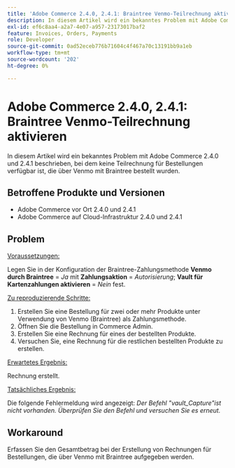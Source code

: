 ```yaml
---
title: 'Adobe Commerce 2.4.0, 2.4.1: Braintree Venmo-Teilrechnung aktivieren'
description: In diesem Artikel wird ein bekanntes Problem mit Adobe Commerce 2.4.0 und 2.4.1 beschrieben, bei dem keine Teilrechnung für Bestellungen verfügbar ist, die über Venmo mit Braintree bestellt wurden.
exl-id: ef6c8aa4-a2a7-4e07-a957-23173017baf2
feature: Invoices, Orders, Payments
role: Developer
source-git-commit: 0ad52eceb776b71604c4f467a70c13191bb9a1eb
workflow-type: tm+mt
source-wordcount: '202'
ht-degree: 0%

---
```


# Adobe Commerce 2.4.0, 2.4.1: Braintree Venmo-Teilrechnung aktivieren

In diesem Artikel wird ein bekanntes Problem mit Adobe Commerce 2.4.0 und 2.4.1 beschrieben, bei dem keine Teilrechnung für Bestellungen verfügbar ist, die über Venmo mit Braintree bestellt wurden.

## Betroffene Produkte und Versionen

* Adobe Commerce vor Ort 2.4.0 und 2.4.1
* Adobe Commerce auf Cloud-Infrastruktur 2.4.0 und 2.4.1

## Problem

<u>Voraussetzungen:</u>

Legen Sie in der Konfiguration der Braintree-Zahlungsmethode **Venmo durch Braintree** = *Ja* mit **Zahlungsaktion** = *Autorisierung*; **Vault für Kartenzahlungen aktivieren** = *Nein* fest.

<u>Zu reproduzierende Schritte:</u>

1. Erstellen Sie eine Bestellung für zwei oder mehr Produkte unter Verwendung von Venmo (Braintree) als Zahlungsmethode.
1. Öffnen Sie die Bestellung in Commerce Admin.
1. Erstellen Sie eine Rechnung für eines der bestellten Produkte.
1. Versuchen Sie, eine Rechnung für die restlichen bestellten Produkte zu erstellen.

<u>Erwartetes Ergebnis:</u>

Rechnung erstellt.

<u>Tatsächliches Ergebnis:</u>

Die folgende Fehlermeldung wird angezeigt: *Der Befehl &quot;vault\_Capture&quot;ist nicht vorhanden. Überprüfen Sie den Befehl und versuchen Sie es erneut.*

## Workaround

Erfassen Sie den Gesamtbetrag bei der Erstellung von Rechnungen für Bestellungen, die über Venmo mit Braintree aufgegeben werden.
